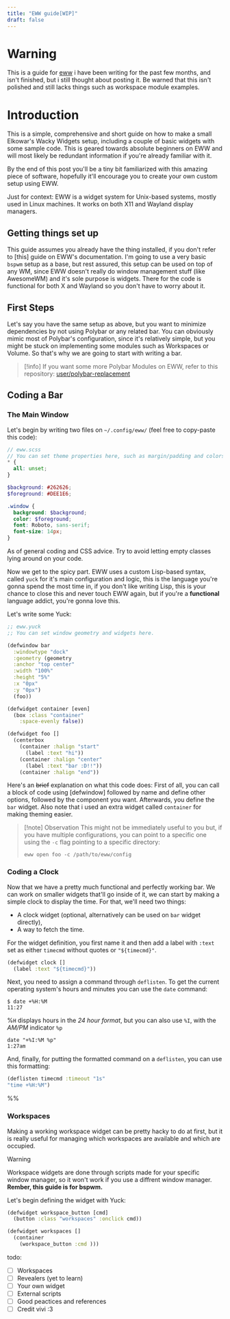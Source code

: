 ```yaml
---
title: "EWW guide[WIP]"
draft: false
---
```


# Warning
This is a guide for [eww](https://github.com/elkowar/eww) i have been writing for the past few months, and isn't finished, but i still thought about posting it. Be warned that this isn't polished and still lacks things such as workspace module examples.

# Introduction
This is a simple, comprehensive and short guide on how to make a small Elkowar's Wacky Widgets setup, including a couple of basic widgets with some sample code. This is geared towards absolute beginners on EWW and will most likely be redundant information if you're already familiar with it.

By the end of this post you'll be a tiny bit familiarized with this amazing piece of software, hopefully it'll encourage you to create your own custom setup using EWW.

Just for context: EWW is a widget system for Unix-based systems, mostly used in Linux machines. It works on both X11 and Wayland display managers.
## Getting things set up
This guide assumes you already have the thing installed, if you don't refer to [this] guide on EWW's documentation. I'm going to use a very basic `bspwm` setup as a base, but rest assured, this setup can be used on top of any WM, since EWW doesn't really do window management stuff (like AwesomeWM) and it's sole purpose is widgets. There for the code is functional for both X and Wayland so you don't have to worry about it.
## First Steps
Let's say you have the same setup as above, but you want to minimize dependencies by not using Polybar or any related bar. You can obviously mimic most of Polybar's configuration, since it's relatively simple, but you might be stuck on implementing some modules such as Workspaces or Volume. So that's why we are going to start with writing a bar.

>[!info]
>If you want some more Polybar Modules on EWW, refer to this repository:
>[user/polybar-replacement](https://github.com/)
## Coding a Bar
### The Main Window
Let's begin by writing two files on `~/.config/eww/` (feel free to copy-paste this code):

```scss
// eww.scss
// You can set theme properties here, such as margin/padding and colors. This is basic CSS by the way.
* {
  all: unset;
}

$background: #262626;
$foreground: #DEE1E6;

.window {
  background: $background;
  color: $foreground;
  font: Roboto, sans-serif;
  font-size: 14px;
}
```

As of general coding and CSS advice. Try to avoid letting empty classes lying around on your code.

Now we get to the spicy part. EWW uses a custom Lisp-based syntax, called `yuck` for it's main configuration and logic, this is the language you're gonna spend the most time in, if you don't like writing Lisp, this is your chance to close this and never touch EWW again, but if you're a **functional** language addict, you're gonna love this.

Let's write some Yuck:

```clojure
;; eww.yuck
;; You can set window geometry and widgets here.

(defwindow bar
  :windowtype "dock"
  :geometry (geometry
  :anchor "top center"
  :width "100%"
  :height "5%"
  :x "0px"
  :y "0px")
  (foo))

(defwidget container [even]
  (box :class "container"
    :space-evenly false))

(defwidget foo []
  (centerbox
    (container :halign "start"
      (label :text "hi"))
    (container :halign "center"
      (label :text "bar :D!!"))
    (container :halign "end"))
```

Here's an ~~brief~~ explanation on what this code does:
First of all, you can call a block of code using [defwindow] followed by name and define other options, followed by the component you want. Afterwards, you define the `bar` widget. Also note that i used an extra widget called `container` for making theming easier.

>[!note] Observation
This might not be immediately useful to you but, if you have multiple configurations, you can point to a specific one using the `-c` flag pointing to a specific directory:
>
>```
> eww open foo -c /path/to/eww/config
>```

### Coding a Clock
Now that we have a pretty much functional and perfectly working bar. We can work on smaller widgets that'll go inside of it, we can start by making a simple clock to display the time. For that, we'll need two things:
- A clock widget (optional, alternatively can be used on `bar` widget directly),
- A way to fetch the time.

For the widget definition, you first name it and then add a label with `:text` set as either `timecmd` without quotes or `"${timecmd}"`.

```  clojure
(defwidget clock []
  (label :text "${timecmd}"))
```

Next, you need to assign a command through `deflisten`. To get the current operating system's hours and minutes you can use the `date` command:

```
$ date +%H:%M
11:27
```

%`H` displays hours in the *24 hour format*, but you can also use `%I`, with the *AM/PM* indicator `%p`

```
date "+%I:%M %p"
1:27am
```

And, finally, for putting the formatted command on a `deflisten`, you can use this formatting:

 ```clojure
 (deflisten timecmd :timeout "1s"
 "time +%H:%M")
 ```
%%
### Workspaces
Making a working workspace widget can be pretty hacky to do at first, but it is really useful for managing which workspaces are available and which are occupied.

>[!Warning]
>Workspace widgets are done through scripts made for your specific window manager, so it won't work if you use a diffrent window manager. **Rember, this guide is for bspwm.**

Let's begin defining the widget with Yuck:

```clojure
(defwidget workspace_button [cmd]
  (button :class "workspaces" :onclick cmd))

(defwidget workspaces []
  (container
    (workspace_button :cmd )))
```

todo:
- [ ] Workspaces
- [ ] Revealers (yet to learn)
- [ ] Your own widget
- [ ] External scripts
- [ ] Good peactices and references
- [ ] Credit vivi :3